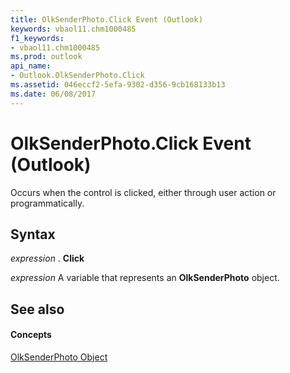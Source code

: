 ```yaml
---
title: OlkSenderPhoto.Click Event (Outlook)
keywords: vbaol11.chm1000485
f1_keywords:
- vbaol11.chm1000485
ms.prod: outlook
api_name:
- Outlook.OlkSenderPhoto.Click
ms.assetid: 046eccf2-5efa-9302-d356-9cb168133b13
ms.date: 06/08/2017
---
```



# OlkSenderPhoto.Click Event (Outlook)

Occurs when the control is clicked, either through user action or programmatically.


## Syntax

 _expression_ . **Click**

 _expression_ A variable that represents an **OlkSenderPhoto** object.


## See also


#### Concepts


[OlkSenderPhoto Object](Outlook.OlkSenderPhoto.md)

